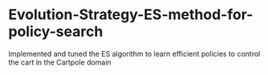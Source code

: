 # Evolution-Strategy-ES-method-for-policy-search
Implemented and tuned the ES algorithm to learn efficient policies to control the cart in the Cartpole domain
